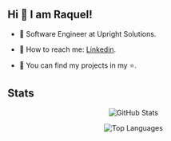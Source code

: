 ## Hi 👋 I am Raquel! 

- 💜 Software Engineer at Upright Solutions.

- 📧 How to reach me: [Linkedin](https://www.linkedin.com/in/raquel-braunschweig).

- 💼 You can find my projects in my ⭐.

## Stats
<div align="center">
  
![GitHub Stats](https://github-readme-stats.vercel.app/api?username=iquelli&count_private=true&show_icons=true&theme=dark&hide=stars,issues)
  
![Top Languages](https://github-readme-stats.vercel.app/api/top-langs/?username=iquelli&count_private=true&langs_count=10&layout=compact&theme=dark&hide=Jupyter%20Notebook)
  
</div>
